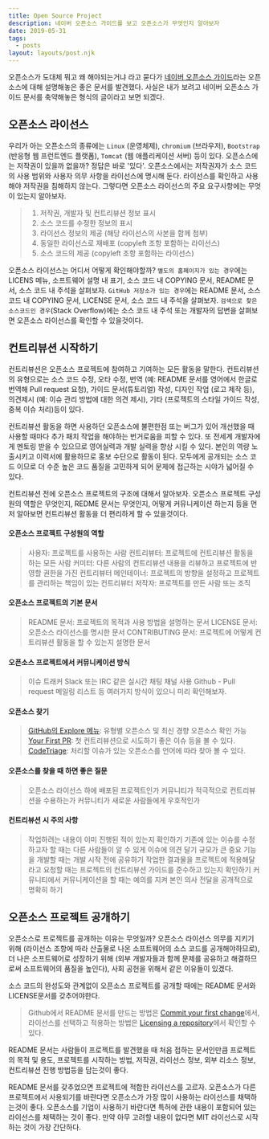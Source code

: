 ```yaml
---
title: Open Source Project
description: 네이버 오픈소스 가이드를 보고 오픈소스가 무엇인지 알아보자
date: 2019-05-31
tags:
  - posts
layout: layouts/post.njk
---
```


오픈소스가 도대체 뭐고 왜 해야되는거냐 라고 묻다가 [네이버 오픈소스 가이드](https://naver.github.io/OpenSourceGuide/book/UsingOss/the-legal-side-of-opensource.html)라는 오픈소스에 대해 설명해놓은 좋은 문서를 발견했다. 사실은 내가 보려고 네이버 오픈소스 가이드 문서를 축약해놓은 형식의 글이라고 보면 되겠다. 

## 오픈소스 라이선스
우리가 아는 오픈소스의 종류에는 `Linux` (운영체제), `chromium` (브라우저), `Bootstrap` (반응형 웹 프런트엔드 플랫폼), `Tomcat` (웹 애플리케이션 서버) 등이 있다. 오픈소스에는 저작권이 있을까 없을까? 정답은 바로 '있다'. 오픈소스에서는 저작권자가 소스 코드의 사용 범위와 사용자 의무 사항을 라이선스에 명시해 둔다. 라이선스를 확인하고 사용해야 저작권을 침해하지 않는다. 그렇다면 오픈소스 라이선스의 주요 요구사항에는 무엇이 있는지 알아보자.

> 1. 저작권, 개발자 및 컨트리뷰션 정보 표시
> 2. 소스 코드를 수정한 정보의 표시
> 3. 라이선스 정보의 제공 (해당 라이선스의 사본을 함께 첨부)
> 4. 동일한 라이선스로 재배포 (copyleft 조항 포함하는 라이선스)
> 5. 소스 코드의 제공 (copyleft 조항 포함하는 라이선스)

오픈소스 라이선스는 어디서 어떻게 확인해야할까? `별도의 홈페이지가 있는 경우`에는 LICENS 메뉴, 소프트웨어 설명 내 표기, 소스 코드 내 COPYING 문서, README 문서, 소스 코드 내 주석을 살펴보자. `GitHub 저장소가 있는 경우`에는 README 문서, 소스 코드 내 COPYING 문서, LICENSE 문서, 소스 코드 내 주석을 살펴보자. `검색으로 찾은 소스코드인 경우`(Stack Overflow)에는 소스 코드 내 주석 또는 개발자의 답변을 살펴보면 오픈소스 라이선스를 확인할 수 있을것이다.  

## 컨트리뷰션 시작하기
컨트리뷰션은 오픈소스 프로젝트에 참여하고 기여하는 모든 활동을 말한다. 컨트리뷰션의 유형으로는 소스 코드 수정, 오타 수정, 번역 (예: README 문서를 영어에서 한글로 번역해 Pull request 요청), 가이드 문서(튜토리얼) 작성, 디자인 작업 (로고 제작 등), 의견제시 (예: 이슈 관리 방법에 대한 의견 제시), 기타 (프로젝트의 스타일 가이드 작성, 중복 이슈 처리)등이 있다. 

컨트리뷰션 활동을 하면 사용하던 오픈소스에 불편한점 또는 버그가 있어 개선했을 때 사용할 때마다 추가 패치 작업을 해야하는 번거로움을 피할 수 있다. 또 전세계 개발자에게 멘토링 받을 수 있으므로 영어실력과 개발 실력을 향상 시킬 수 있다. 본인의 역량 노출시키고 이력서에 활용하므로 홍보 수단으로 활동이 된다. 모두에게 공개되는 소스 코드 이므로 더 수준 높은 코드 품질을 고민하게 되어 문제에 접근하는 시야가 넓어질 수 있다.

컨트리뷰션 전에 오픈소스 프로젝트의 구조에 대해서 알아보자. 오픈소스 프로젝트 구성원의 역할은 무엇인지, REDME 문서는 무엇인지, 어떻게 커뮤니케이션 하는지 등을 먼저 알아보면 컨트리뷰션 활동을 더 편리하게 할 수 있을것이다. 

#### 오픈소스 프로젝트 구성원의 역할
> 사용자: 프로젝트를 사용하는 사람
> 컨트리뷰터: 프로젝트에 컨트리뷰션 활동을 하는 모든 사람
> 커미터: 다른 사람의 컨트리뷰션 내용을 리뷰하고 프로젝트에 반영할 권한을 가진 컨트리뷰터
> 메인테이너: 프로젝트의 방향을 설정하고 프로젝트를 관리하는 책임이 있는 컨트리뷰터
> 저작자: 프로젝트를 만든 사람 또는 조직

#### 오픈소스 프로젝트의 기본 문서
> README 문서: 프로젝트의 목적과 사용 방법을 설명하는 문서
> LICENSE 문서: 오픈소스 라이선스를 명시한 문서
> CONTRIBUTING 문서: 프로젝트에 어떻게 컨트리뷰션 활동을 할 수 있는지 설명한 문서

#### 오픈소스 프로젝트에서 커뮤니케이션 방식
> 이슈 트래커
> Slack 또는 IRC 같은 실시간 채팅 채널 사용
> Github - Pull request
> 메일링 리스트 
등 여러가지 방식이 있으니 미리 확인해보자.

#### 오픈소스 찾기
> [GitHub의 Explore 메뉴](https://github.com/explore/): 유형별 오픈소스 및 최신 경향 오픈소스 확인 가능 
> [Your First PR](https://yourfirstpr.github.io/): 첫 컨트리뷰션으로 시도하기 좋은 이슈 등을 볼 수 있다.
> [CodeTriage](https://www.codetriage.com): 처리할 이슈가 있는 오픈소스를 언어에 따라 찾아 볼 수 있다.

#### 오픈소스를 찾을 때 하면 좋은 질문
> 오픈소스 라이선스 하에 배포된 프로젝트인가
> 커뮤니티가 적극적으로 컨트리뷰션을 수용하는가
> 커뮤니티가 새로운 사람들에게 우호적인가

#### 컨트리뷰션 시 주의 사항
> 작업하려는 내용이 이미 진행된 적이 있는지 확인하기
> 기존에 있는 이슈를 수정하고자 할 때는 다른 사람들이 알 수 있게 이슈에 의견 달기
> 규모가 큰 중요 기능을 개발할 때는 개발 시작 전에 공유하기
> 작업한 결과물을 프로젝트에 적용해달라고 요청할 때는 프로젝트의 컨트리뷰션 가이드를 준수하고 있는지 확인하기
> 커뮤니티에서 커뮤니케이션을 할 때는 예의를 지켜 본인 의사 전달을 공개적으로 명확히 하기

## 오픈소스 프로젝트 공개하기

오픈소스로 프로젝트를 공개하는 이유는 무엇일까? 오픈소스 라이선스 의무를 지키기 위해 (라이선스 조항에 따라 산출물로 나온 소프트웨어의 소스 코드를 공개해야하므로), 더 나은 소프트웨어로 성장하기 위해 (외부 개발자들과 함께 문제를 공유하고 해결하므로써 소프트웨어의 품질을 높인다), 사회 공헌을 위해서 같은 이유들이 있겠다.

소스 코드의 완성도와 관계없이 오픈소스 프로젝트를 공개할 때에는  README 문서와 LICENSE문서를 갖추어야한다. 
> Github에서 README 문서를 만드는 방법은 [Commit your first change](https://help.github.com/articles/create-a-repo/#commit-your-first-change)에서, 라이선스를 선택하고 적용하는 방법은 [Licensing a repository](https://help.github.com/articles/create-a-repo/#commit-your-first-change)에서 확인할 수 있다.

README 문서는 사람들이 프로젝트를 발견했을 때 처음 접하는 문서인만큼 프로젝트의 목적 및 용도, 프로젝트를 시작하는 방법, 저작권, 라이선스 정보, 외부 리소스 정보, 컨트리뷰션 진행 방법등을 담는것이 좋다. 

README 문서를 갖추었으면 프로젝트에 적합한 라이선스를 고르자. 오픈소스가 다른 프로젝트에서 사용되기를 바란다면 오픈소스가 가장 많이 사용하는 라이선스를 채택하는것이 좋다. 오픈소스를 기업이 사용하기 바란다면 특허에 관한 내용이 포함되어 있는 라이선스를 채택하는 것이 좋다. 만약 아무 고려할 내용이 없다면 MIT 라이선스로 시작하는 것이 가장 간단하다.
